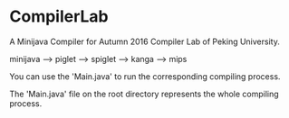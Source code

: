 # CompilerLab
A Minijava Compiler for Autumn 2016 Compiler Lab of Peking University.

minijava --> piglet --> spiglet --> kanga --> mips

You can use the 'Main.java' to run the corresponding compiling process.

The 'Main.java' file on the root directory represents the whole compiling process.

